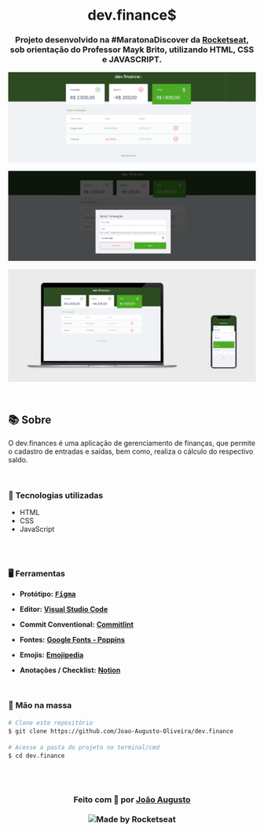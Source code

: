 <h1 align="center">
    dev.finance$
</h1>

<div align=center>

<h3>

Projeto desenvolvido na #MaratonaDiscover da [Rocketseat], sob orientação do Professor Mayk Brito, utilizando **HTML**, **CSS** e **JAVASCRIPT**.

</h3>

![PRINTS](./layout/capa.png)

![PRINTS](./layout/modal.png)

![PRINTS](./layout/mockup.png)


</div>

<br>

## 📚 **Sobre**

O dev.finances é uma aplicação de gerenciamento de finanças, que permite o cadastro de entradas e saídas, bem como, realiza o cálculo do respectivo saldo.

<br>

### 📌  **Tecnologias utilizadas**
* HTML
* CSS
* JavaScript

<br>
<br>

### 🖥 **Ferramentas**

- **Protótipo:** **<kbd>[Figma](https://www.figma.com/file/QvsBEIf0QdKlPBdwzQXMsZ/dev.finance%24-Maratona-Discover-(Copy)?node-id=1%3A863)</kbd>** 
- **Editor:** **[Visual Studio Code](https://code.visualstudio.com/)** 
- **Commit Conventional:** **[Commitlint]**
- **Fontes:** **[Google Fonts - Poppins](https://fonts.google.com/specimen/Poppins?query=Poppins)**
- **Emojis:** **[Emojipedia](https://emojipedia.org/)** 

- **Anotações / Checklist:** **[Notion](https://www.notion.so/)**

<br>

### 🚀 **Mão na massa**

```bash
# Clone este repositório
$ git clone https://github.com/Joao-Augusto-Oliveira/dev.finance

# Acesse a pasta do projeto no terminal/cmd
$ cd dev.finance

```

<br>
<br>

<h3 align="center">
Feito com 💜 por <a href="https://www.linkedin.com/in/joão-augusto-oliveira-dos-santos-9b0693195">João Augusto</a>
<br><br>

  <img alt="Made by Rocketseat" src="https://img.shields.io/badge/made%20by-Rocketseat-%237519C1">
</a>
</h3>

<!-- Links -->

[Rocketseat]: https://rocketseat.com.br/

[Commitlint]: https://github.com/conventional-changelog/commitlint

